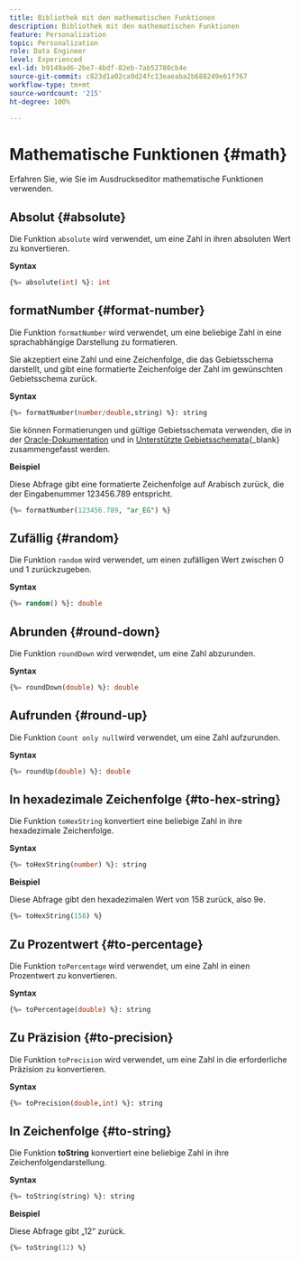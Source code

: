```yaml
---
title: Bibliothek mit den mathematischen Funktionen
description: Bibliothek mit den mathematischen Funktionen
feature: Personalization
topic: Personalization
role: Data Engineer
level: Experienced
exl-id: b9149ad6-2be7-4bdf-82eb-7ab52780cb4e
source-git-commit: c823d1a02ca9d24fc13eaeaba2b688249e61f767
workflow-type: tm+mt
source-wordcount: '215'
ht-degree: 100%

---
```


# Mathematische Funktionen {#math}

Erfahren Sie, wie Sie im Ausdruckseditor mathematische Funktionen verwenden.

## Absolut {#absolute}

Die Funktion `absolute` wird verwendet, um eine Zahl in ihren absoluten Wert zu konvertieren.

**Syntax**

```sql
{%= absolute(int) %}: int
```

## formatNumber {#format-number}

Die Funktion `formatNumber` wird verwendet, um eine beliebige Zahl in eine sprachabhängige Darstellung zu formatieren.

Sie akzeptiert eine Zahl und eine Zeichenfolge, die das Gebietsschema darstellt, und gibt eine formatierte Zeichenfolge der Zahl im gewünschten Gebietsschema zurück.

**Syntax**

```sql
{%= formatNumber(number/double,string) %}: string
```

Sie können Formatierungen und gültige Gebietsschemata verwenden, die in der [Oracle-Dokumentation](https://docs.oracle.com/javase/8/docs/api/java/util/Locale.html) und in [Unterstützte Gebietsschemata](https://www.oracle.com/java/technologies/javase/jdk11-suported-locales.html){_blank} zusammengefasst werden.

**Beispiel**

Diese Abfrage gibt eine formatierte Zeichenfolge auf Arabisch zurück, die der Eingabenummer 123456.789 entspricht.

```sql
{%= formatNumber(123456.789, "ar_EG") %}
```

## Zufällig {#random}

Die Funktion `random` wird verwendet, um einen zufälligen Wert zwischen 0 und 1 zurückzugeben.

**Syntax**

```sql
{%= random() %}: double
```

## Abrunden {#round-down}

Die Funktion `roundDown` wird verwendet, um eine Zahl abzurunden.

**Syntax**

```sql
{%= roundDown(double) %}: double
```

## Aufrunden {#round-up}

Die Funktion `Count only null`wird verwendet, um eine Zahl aufzurunden.

**Syntax**

```sql
{%= roundUp(double) %}: double
```

## In hexadezimale Zeichenfolge {#to-hex-string}

Die Funktion `toHexString` konvertiert eine beliebige Zahl in ihre hexadezimale Zeichenfolge.

**Syntax**

```sql
{%= toHexString(number) %}: string
```

**Beispiel**

Diese Abfrage gibt den hexadezimalen Wert von 158 zurück, also 9e.

```sql
{%= toHexString(158) %}
```

## Zu Prozentwert {#to-percentage}

Die Funktion `toPercentage` wird verwendet, um eine Zahl in einen Prozentwert zu konvertieren.

**Syntax**

```sql
{%= toPercentage(double) %}: string
```

## Zu Präzision {#to-precision}

Die Funktion `toPrecision` wird verwendet, um eine Zahl in die erforderliche Präzision zu konvertieren.

**Syntax**

```sql
{%= toPrecision(double,int) %}: string
```

## In Zeichenfolge {#to-string}

Die Funktion **toString** konvertiert eine beliebige Zahl in ihre Zeichenfolgendarstellung.

**Syntax**

```sql
{%= toString(string) %}: string
```

**Beispiel**

Diese Abfrage gibt „12“ zurück.

```sql
{%= toString(12) %} 
```
